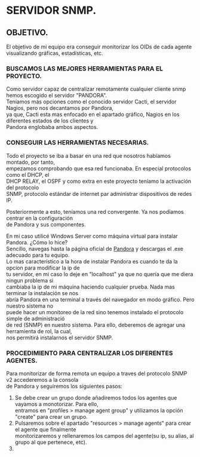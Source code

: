 # SERVIDOR SNMP.  

## OBJETIVO.  

El objetivo de mi equipo era conseguir monitorizar los OIDs de cada agente visualizando gráficas, estadísticas, etc.  

### BUSCAMOS LAS MEJORES HERRAMIENTAS PARA EL PROYECTO.  

Como servidor capaz de centralizar remotamente cualquier cliente snmp hemos escogido el servidor "PANDORA".  
Teníamos más opciones como el conocido servidor Cacti, el servidor Nagios, pero nos decantamos por Pandora,  
ya que, Cacti esta mas enfocado en el apartado gráfico, Nagios en los diferentes estados de los clientes y  
Pandora englobaba ambos aspectos.  

### CONSEGUIR LAS HERRAMIENTAS NECESARIAS.  

Todo el proyecto se iba a basar en una red que nosotros habíamos montado, por tanto,  
empezamos comprobando que esa red funcionaba. En especial protocolos como el DHCP, el  
DHCP RELAY, el OSPF y como extra en este proyecto teníamo la activación del protocolo  
SNMP, protocolo estándar de internet par administrar dispositivos de redes IP.  

Posteriormente a esto, teníamos una red convergente. Ya nos podíamos centrar en la configuración  
de Pandora y sus componentes.

En mi caso utilicé Windows Server como máquina virtual para instalar Pandora. ¿Cómo lo hice?  
Sencillo, navegas hasta la página oficial de [Pandora](https://pandorafms.org/es/) y descargas el .exe adecuado para tu equipo.  
Lo mas característico a la hora de instalar Pandora es cuando te da la opcion para modificar la ip de  
tu servidor, en mi caso lo deje en "localhost" ya que no quería que me diera ningun problema si  
cambiaba la ip de mi máquina haciendo cualquier prueba. Nada mas terminar la instalación se nos  
abría Pandora en una terminal a través del navegador en modo gráfico. Pero nuestro sistema no  
puede hacer un monitoreo de la red sino tenemos instalado el protocolo simple de administració  
de red (SNMP) en nuestro sistema. Para ello, deberemos de agregar una herramienta de rol, la cual,  
nos permitirá instalarnos el servidor SNMP.

### PROCEDIMIENTO PARA CENTRALIZAR LOS DIFERENTES AGENTES.

Para monitorizar de forma remota un equipo a traves del protocolo SNMP v2 accederemos a la consola  
de Pandora y seguiremos los siguientes pasos:  

1. Se debe crear un grupo donde añadiremos todos los agentes que vayamos a monotorizar. Para ello,  
entramos en "profiles > manage agent group" y utilizamos la opción "create" para crear un grupo.  
2. Pulsaremos sobre el apartado "resources > manage agents" para crear el agente que finalmente  
monitorizaremos y rellenaremos los campos del agente(su ip, su alias, al grupo al que pertenece, etc).  
3.   





